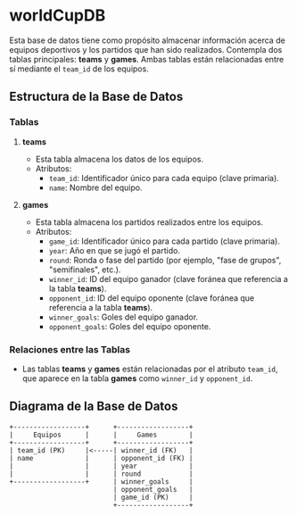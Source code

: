 # worldCupDB

Esta base de datos tiene como propósito almacenar información acerca de equipos deportivos y los partidos que han sido realizados. Contempla dos tablas principales: **teams** y **games**. Ambas tablas están relacionadas entre sí mediante el `team_id` de los equipos.

## Estructura de la Base de Datos

### Tablas

1. **teams**
   - Esta tabla almacena los datos de los equipos.
   - Atributos:
     - `team_id`: Identificador único para cada equipo (clave primaria).
     - `name`: Nombre del equipo.

2. **games**
   - Esta tabla almacena los partidos realizados entre los equipos.
   - Atributos:
     - `game_id`: Identificador único para cada partido (clave primaria).
     - `year`: Año en que se jugó el partido.
     - `round`: Ronda o fase del partido (por ejemplo, "fase de grupos", "semifinales", etc.).
     - `winner_id`: ID del equipo ganador (clave foránea que referencia a la tabla **teams**).
     - `opponent_id`: ID del equipo oponente (clave foránea que referencia a la tabla **teams**).
     - `winner_goals`: Goles del equipo ganador.
     - `opponent_goals`: Goles del equipo oponente.

### Relaciones entre las Tablas

- Las tablas **teams** y **games** están relacionadas por el atributo `team_id`, que aparece en la tabla **games** como `winner_id` y `opponent_id`.

## Diagrama de la Base de Datos

```plaintext
+------------------+      +------------------+
|     Equipos      |      |     Games        |
+------------------+      +------------------+
| team_id (PK)     |<-----| winner_id (FK)   |
| name             |      | opponent_id (FK) |
|                  |      | year             |
|                  |      | round            |
+------------------+      | winner_goals     |
                          | opponent_goals   |
                          | game_id (PK)     |
                          +------------------+


